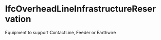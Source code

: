 IfcOverheadLineInfrastructureReservation
========================================
Equipment to support ContactLine, Feeder or Earthwire  


